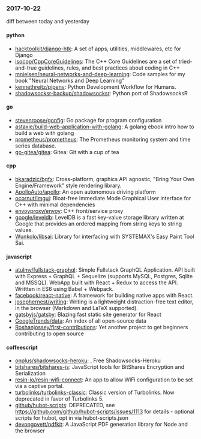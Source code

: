 ### 2017-10-22
diff between today and yesterday

#### python
* [hacktoolkit/django-htk](https://github.com/hacktoolkit/django-htk): A set of apps, utilities, middlewares, etc for Django
* [isocpp/CppCoreGuidelines](https://github.com/isocpp/CppCoreGuidelines): The C++ Core Guidelines are a set of tried-and-true guidelines, rules, and best practices about coding in C++
* [mnielsen/neural-networks-and-deep-learning](https://github.com/mnielsen/neural-networks-and-deep-learning): Code samples for my book "Neural Networks and Deep Learning"
* [kennethreitz/pipenv](https://github.com/kennethreitz/pipenv): Python Development Workflow for Humans.
* [shadowsocksr-backup/shadowsocksr](https://github.com/shadowsocksr-backup/shadowsocksr): Python port of ShadowsocksR

#### go
* [stevenroose/gonfig](https://github.com/stevenroose/gonfig): Go package for program configuration
* [astaxie/build-web-application-with-golang](https://github.com/astaxie/build-web-application-with-golang): A golang ebook intro how to build a web with golang
* [prometheus/prometheus](https://github.com/prometheus/prometheus): The Prometheus monitoring system and time series database.
* [go-gitea/gitea](https://github.com/go-gitea/gitea): Gitea: Git with a cup of tea

#### cpp
* [bkaradzic/bgfx](https://github.com/bkaradzic/bgfx): Cross-platform, graphics API agnostic, "Bring Your Own Engine/Framework" style rendering library.
* [ApolloAuto/apollo](https://github.com/ApolloAuto/apollo): An open autonomous driving platform
* [ocornut/imgui](https://github.com/ocornut/imgui): Bloat-free Immediate Mode Graphical User interface for C++ with minimal dependencies
* [envoyproxy/envoy](https://github.com/envoyproxy/envoy): C++ front/service proxy
* [google/leveldb](https://github.com/google/leveldb): LevelDB is a fast key-value storage library written at Google that provides an ordered mapping from string keys to string values.
* [Wunkolo/libsai](https://github.com/Wunkolo/libsai): Library for interfacing with SYSTEMAX's Easy Paint Tool Sai.

#### javascript
* [atulmy/fullstack-graphql](https://github.com/atulmy/fullstack-graphql): Simple Fullstack GraphQL Application. API built with Express + GraphQL + Sequelize (supports MySQL, Postgres, Sqlite and MSSQL). WebApp built with React + Redux to access the API. Writtten in ES6 using Babel + Webpack.
* [facebook/react-native](https://github.com/facebook/react-native): A framework for building native apps with React.
* [josephernest/writing](https://github.com/josephernest/writing): Writing is a lightweight distraction-free text editor, in the browser (Markdown and LaTeX supported).
* [gatsbyjs/gatsby](https://github.com/gatsbyjs/gatsby):  Blazing fast static site generator for React
* [GoogleTrends/data](https://github.com/GoogleTrends/data): An index of all open-source data
* [Roshanjossey/first-contributions](https://github.com/Roshanjossey/first-contributions):  Yet another project to get beginners contributing to open source 

#### coffeescript
* [onplus/shadowsocks-heroku](https://github.com/onplus/shadowsocks-heroku): , Free Shadowsocks-Heroku
* [bitshares/bitshares-js](https://github.com/bitshares/bitshares-js): JavaScript tools for BitShares Encryption and Serialization
* [resin-io/resin-wifi-connect](https://github.com/resin-io/resin-wifi-connect): An app to allow WiFi configuration to be set via a captive portal.
* [turbolinks/turbolinks-classic](https://github.com/turbolinks/turbolinks-classic): Classic version of Turbolinks. Now deprecated in favor of Turbolinks 5.
* [github/hubot-scripts](https://github.com/github/hubot-scripts): DEPRECATED, see https://github.com/github/hubot-scripts/issues/1113 for details - optional scripts for hubot, opt in via hubot-scripts.json
* [devongovett/pdfkit](https://github.com/devongovett/pdfkit): A JavaScript PDF generation library for Node and the browser
